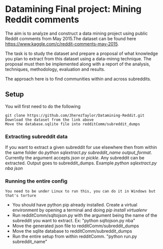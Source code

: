 # Datamining Final project: Mining Reddit comments
The aim is to analyze and construct a data mining project using public Reddit comments from May 2015.The dataset can be found here https://www.kaggle.com/c/reddit-comments-may-2015.

The task is to study the dataset and prepare a proposal of what knowledge you plan to extract from this dataset using a data-minng technique. The proposal must then be implemented along with a report of the analysis, techniques, methodology, evaluation and results.

The approach here is to find communities within and across subreddits.

## Setup

You will first need to do the following

    git clone https://github.com/JherezTaylor/Datamining-Reddit.git 
    Download the dataset from the link above
    Move the database.sqlite file into redditComm/subreddit_dumps

### Extracting subreddit data

If you want to extract a given subreddit for use elsewhere then from within
the same folder do *python sqlextract.py* *subreddit_name* *output_format*. Currently
the argument accepts *json* or *pickle*. Any subreddit can be extracted. Output
goes to subreddit_dumps. Example *python sqlextract.py nba json*

### Running the entire config
    You need to be under Linux to run this, you can do it in Windows but that's torture
* You should have python pip already installed. Create a virtual environment by opening a terminal and doing *pip install virtualenv*
* Run redditComm/sqltojson.py with the argument being the name of the subreddit you want to extract. Ex: "python sqltojson.py nba"
* Move the generated json file to redditComm/subreddit_dumps
* Move the sqlite database to redditComm/subreddit_dumps
* Run the entire setup from within redditComm. "python run.py subreddit_name"
